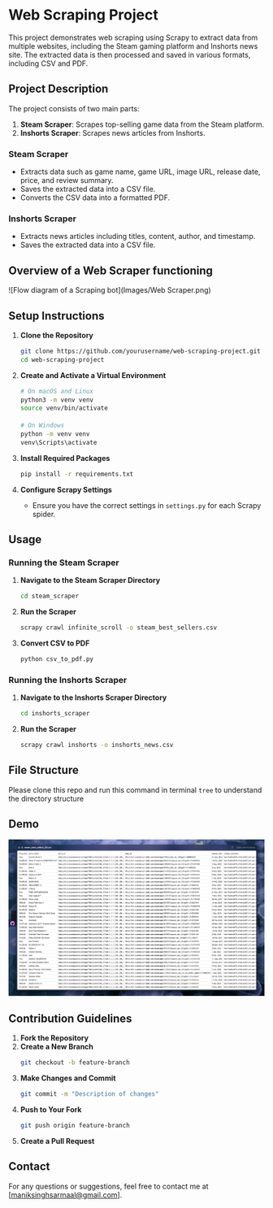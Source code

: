 # Web Scraping Project

This project demonstrates web scraping using Scrapy to extract data from multiple websites, including the Steam gaming platform and Inshorts news site. The extracted data is then processed and saved in various formats, including CSV and PDF.

## Project Description

The project consists of two main parts:
1. **Steam Scraper**: Scrapes top-selling game data from the Steam platform.
2. **Inshorts Scraper**: Scrapes news articles from Inshorts.

### Steam Scraper
- Extracts data such as game name, game URL, image URL, release date, price, and review summary.
- Saves the extracted data into a CSV file.
- Converts the CSV data into a formatted PDF.

### Inshorts Scraper
- Extracts news articles including titles, content, author, and timestamp.
- Saves the extracted data into a CSV file.

## Overview of a Web Scraper functioning
![Flow diagram of a Scraping bot](Images/Web Scraper.png)

## Setup Instructions

1. **Clone the Repository**
    ```bash
    git clone https://github.com/yourusername/web-scraping-project.git
    cd web-scraping-project
    ```

2. **Create and Activate a Virtual Environment**
    ```bash
    # On macOS and Linux
    python3 -m venv venv
    source venv/bin/activate

    # On Windows
    python -m venv venv
    venv\Scripts\activate
    ```

3. **Install Required Packages**
    ```bash
    pip install -r requirements.txt
    ```

4. **Configure Scrapy Settings**
    - Ensure you have the correct settings in `settings.py` for each Scrapy spider.

## Usage

### Running the Steam Scraper
1. **Navigate to the Steam Scraper Directory**
    ```bash
    cd steam_scraper
    ```

2. **Run the Scraper**
    ```bash
    scrapy crawl infinite_scroll -o steam_best_sellers.csv
    ```

3. **Convert CSV to PDF**
    ```bash
    python csv_to_pdf.py
    ```

### Running the Inshorts Scraper
1. **Navigate to the Inshorts Scraper Directory**
    ```bash
    cd inshorts_scraper
    ```

2. **Run the Scraper**
    ```bash
    scrapy crawl inshorts -o inshorts_news.csv
    ```

## File Structure
Please clone this repo and run this command in terminal `tree` to understand the directory structure 

## Demo 
![CSV data as in steam_scraper/steam_bestsellers_ALL.csv](Images/steam_data.png)
## Contribution Guidelines

1. **Fork the Repository**
2. **Create a New Branch**
    ```bash
    git checkout -b feature-branch
    ```
3. **Make Changes and Commit**
    ```bash
    git commit -m "Description of changes"
    ```
4. **Push to Your Fork**
    ```bash
    git push origin feature-branch
    ```
5. **Create a Pull Request**


## Contact

For any questions or suggestions, feel free to contact me at [maniksinghsarmaal@gmail.com].

